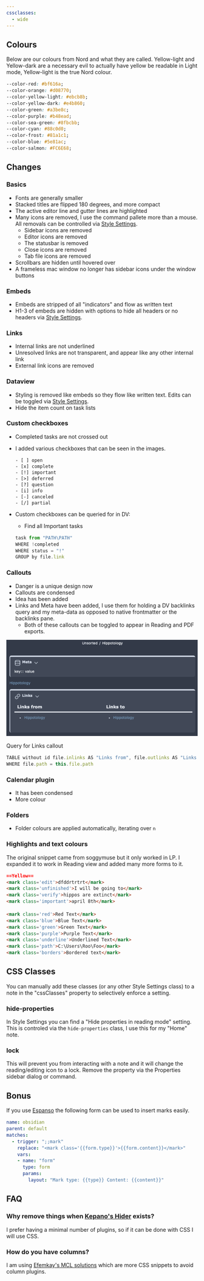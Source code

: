 ```yaml
---
cssclasses:
  - wide
---
```

## Colours

Below are our colours from Nord and what they are called. Yellow-light and Yellow-dark are a necessary evil to actually have yellow be readable in Light mode, Yellow-light is the true Nord colour.

```css
--color-red: #bf616a;
--color-orange: #d08770;
--color-yellow-light: #ebcb8b;
--color-yellow-dark: #e4b860;
--color-green: #a3be8c;
--color-purple: #b48ead;
--color-sea-green: #8fbcbb;
--color-cyan: #88c0d0;
--color-frost: #81a1c1;
--color-blue: #5e81ac;
--color-salmon: #FC6E68;
```

## Changes

### Basics

- Fonts are generally smaller
- Stacked titles are flipped 180 degrees, and more compact
- The active editor line and gutter lines are highlighted
- Many icons are removed, I use the command pallete more than a mouse. All removals can be controlled via [Style Settings](https://github.com/mgmeyers/obsidian-style-settings).
    - Sidebar icons are removed
    - Editor icons are removed
    - The statusbar is removed
    - Close icons are removed
    - Tab file icons are removed
- Scrollbars are hidden until hovered over
- A frameless mac window no longer has sidebar icons under the window buttons

### Embeds

- Embeds are stripped of all "indicators" and flow as written text
- H1-3 of embeds are hidden with options to hide all headers or no headers via [Style Settings](https://github.com/mgmeyers/obsidian-style-settings).

### Links

- Internal links are not underlined
- Unresolved links are not transparent, and appear like any other internal link
- External link icons are removed

### Dataview

- Styling is removed like embeds so they flow like written text. Edits can be toggled via [Style Settings](https://github.com/mgmeyers/obsidian-style-settings).
- Hide the item count on task lists

### Custom checkboxes

- Completed tasks are not crossed out
- I added various checkboxes that can be seen in the images.
    
    ```
    - [ ] open
    - [x] complete
    - [!] important
    - [>] deferred
    - [?] question
    - [i] info
    - [-] canceled 
    - [/] partial
    ```
    
- Custom checkboxes can be queried for in DV:
    
    - Find all Important tasks
    
    ```js
    task from "PATH\PATH"
    WHERE !completed
    WHERE status = "!"
    GROUP by file.link
    ```
    

### Callouts

- Danger is a unique design now
- Callouts are condensed
- Idea has been added
- Links and Meta have been added, I use them for holding a DV backlinks query and my meta-data as opposed to native frontmatter or the backlinks pane.
    - Both of these callouts can be toggled to appear in Reading and PDF exports.

![links_meta.png](https://raw.githubusercontent.com/PipeItToDevNull/PLN/HEAD/links_meta.png)

Query for Links callout

```js
TABLE without id file.inlinks AS "Links from", file.outlinks AS "Links to"
WHERE file.path = this.file.path
```

### Calendar plugin

- It has been condensed
- More colour

### Folders

- Folder colours are applied automatically, iterating over `n`

### Highlights and text colours

The original snippet came from soggymuse but it only worked in LP. I expanded it to work in Reading view and added many more forms to it.

```markdown
==Yellow==
<mark class='edit'>dfddrtrtrt</mark>
<mark class='unfinished'>I will be going to</mark>
<mark class='verify'>hippos are extinct</mark>
<mark class='important'>april 8th</mark>

<mark class='red'>Red Text</mark>
<mark class='blue'>Blue Text</mark>
<mark class='green'>Green Text</mark>
<mark class='purple'>Purple Text</mark>
<mark class='underline'>Underlined Text</mark>
<mark class='path'>C:\Users\Roo\Foo</mark>
<mark class='borders'>Bordered text</mark>
```

## CSS Classes

You can manually add these classes (or any other Style Settings class) to a note in the "cssClasses" property to selectively enforce a setting.

### hide-properties

In Style Settings you can find a "Hide properties in reading mode" setting. This is controled via the `hide-properties` class, I use this for my "Home" note.

### lock

This will prevent you from interacting with a note and it will change the reading/editing icon to a lock. Remove the property via the Properties sidebar dialog or command.

## Bonus

If you use [Espanso](https://espanso.org/) the following form can be used to insert marks easily.

```yml
name: obsidian
parent: default
matches:
  - trigger: ";;mark"
    replace: "<mark class='{{form.type}}'>{{form.content}}</mark>"
    vars:
    - name: "form"
      type: form
      params:
        layout: "Mark type: {{type}} Content: {{content}}"
```

## FAQ

### Why remove things when [Kepano's Hider](https://github.com/kepano/obsidian-hider) exists?

I prefer having a minimal number of plugins, so if it can be done with CSS I will use CSS.

### How do you have columns?

I am using [Efemkay's MCL solutions](https://efemkay.github.io/obsidian-modular-css-layout/) which are more CSS snippets to avoid column plugins.